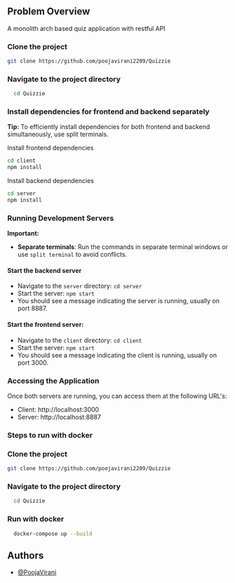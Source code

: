 ## Problem Overview
A monolith arch based quiz application with restful API

### Clone the project

```bash
git clone https://github.com/poojavirani2209/Quizzie
```

### Navigate to the project directory

```bash
  cd Quizzie
```

### Install dependencies for frontend and backend separately

**Tip:** To efficiently install dependencies for both frontend and backend simultaneously, use split terminals.

Install frontend dependencies

```bash
cd client
npm install
```

Install backend dependencies

```bash
cd server
npm install
```

### Running Development Servers

**Important:**

- **Separate terminals**: Run the commands in separate terminal windows or use `split terminal` to avoid conflicts.

#### Start the backend server

- Navigate to the `server` directory: `cd server`
- Start the server: `npm start`
- You should see a message indicating the server is running, usually on port 8887.

#### Start the frontend server:

- Navigate to the `client` directory: `cd client`
- Start the server: `npm start`
- You should see a message indicating the client is running, usually on port 3000.

### Accessing the Application

Once both servers are running, you can access them at the following URL's:

- Client: http://localhost:3000
- Server: http://localhost:8887

### Steps to run with docker
### Clone the project

```bash
git clone https://github.com/poojavirani2209/Quizzie
```

### Navigate to the project directory

```bash
  cd Quizzie
```
### Run with docker

```bash
  docker-compose up --build
```

## Authors

- [@PoojaVirani](https://github.com/poojavirani2209)

